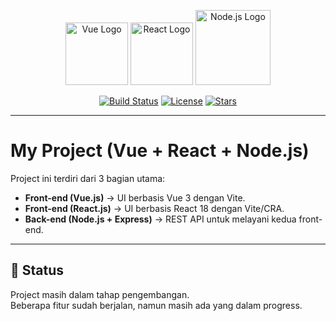 <p align="center">
  <img src="https://vuejs.org/images/logo.png" alt="Vue Logo" width="100"/>
  <img src="https://upload.wikimedia.org/wikipedia/commons/a/a7/React-icon.svg" alt="React Logo" width="100"/>
  <img src="https://upload.wikimedia.org/wikipedia/commons/d/d9/Node.js_logo.svg" alt="Node.js Logo" width="120"/>
</p>

<p align="center">
<a href="#"><img src="https://img.shields.io/badge/build-passing-brightgreen" alt="Build Status"></a>
<a href="#"><img src="https://img.shields.io/github/license/USERNAME/REPO" alt="License"></a>
<a href="#"><img src="https://img.shields.io/github/stars/USERNAME/REPO" alt="Stars"></a>
</p>

---

# My Project (Vue + React + Node.js)

Project ini terdiri dari 3 bagian utama:

- **Front-end (Vue.js)** → UI berbasis Vue 3 dengan Vite.
- **Front-end (React.js)** → UI berbasis React 18 dengan Vite/CRA.
- **Back-end (Node.js + Express)** → REST API untuk melayani kedua front-end.

---

## 🚧 Status
Project masih dalam tahap pengembangan.  
Beberapa fitur sudah berjalan, namun masih ada yang dalam progress.
